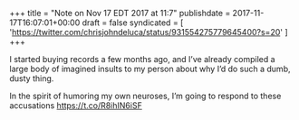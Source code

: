 +++
title = "Note on Nov 17 EDT 2017 at 11:7"
publishdate = 2017-11-17T16:07:01+00:00
draft = false
syndicated = [ 'https://twitter.com/chrisjohndeluca/status/931554275779645400?s=20' ]
+++

I started buying records a few months ago, and I’ve already compiled a large body of imagined insults to my person about why I’d do such a dumb, dusty thing.

In the spirit of humoring my own neuroses, I’m going to respond to these accusations https://t.co/R8ihIN6iSF
